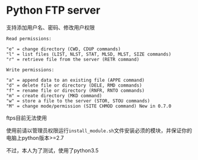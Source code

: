 Python FTP server
=========================
支持添加用户名、密码、修改用户权限

    Read permissions:

    "e" = change directory (CWD, CDUP commands)
    "l" = list files (LIST, NLST, STAT, MLSD, MLST, SIZE commands)
    "r" = retrieve file from the server (RETR command)

    Write permissions:

    "a" = append data to an existing file (APPE command)
    "d" = delete file or directory (DELE, RMD commands)
    "f" = rename file or directory (RNFR, RNTO commands)
    "m" = create directory (MKD command)
    "w" = store a file to the server (STOR, STOU commands)
    "M" = change mode/permission (SITE CHMOD command) New in 0.7.0

ftps目前无法使用

使用前请以管理员权限运行`install_module.sh`文件安装必须的模块，并保证你的电脑上python版本>=2.7

不过，本人为了测试，使用了python3.5
